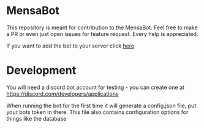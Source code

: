# MensaBot
This repository is meant for contribution to the MensaBot. Feel free to make a PR or even just open issues for feature request. Every help is appreciated.

If you want to add the bot to your server click [here](https://mensabot.the-codeboy.com)

# Development
You will need a discord bot account for testing - you can create one at https://discord.com/developers/applications

When running the bot for the first time it will generate a config.json file, put your bots token in there. This file also contains configuration options for things like the database
